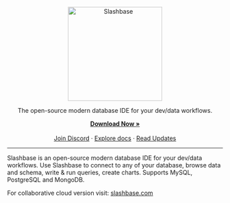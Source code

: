 <p align="center">
  <a href="https://slashbase.com" alt="Slashbase">
    <img src="https://slashbase.com/github-logo.png" alt="Slashbase" width="220">
  </a>
  <p align="center">The open-source modern database IDE for your dev/data workflows.</p>
</p>
<p align="center">
  <a href="https://slashbase.com/install" rel="dofollow"><strong>Download Now »</strong></a>
  <br/><br/>
  <a href="https://discord.gg/U6fXgm3FAX">Join Discord</a>
  ·
  <a href="https://slashbase.bip.wiki">Explore docs</a>
  ·
  <a href="https://slashbase.com/updates">Read Updates</a>
</p>

---

Slashbase is an open-source modern database IDE for your dev/data workflows. Use Slashbase to connect to any of your database, browse data and schema, write & run queries, create charts. Supports MySQL, PostgreSQL and MongoDB.

For collaborative cloud version visit: [slashbase.com](https://slashbase.com)
